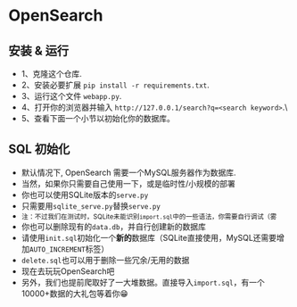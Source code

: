 # OpenSearch

## 安装 & 运行
 - 1、克隆这个仓库.
 - 2、安装必要扩展 `pip install -r requirements.txt`.
 - 3、运行这个文件 `webapp.py`.
 - 4、打开你的浏览器并输入 `http://127.0.0.1/search?q=<search keyword>`.\
 - 5、查看下面一个小节以初始化你的数据库。

## SQL 初始化
 - 默认情况下, OpenSearch 需要一个MySQL服务器作为数据库.
 - 当然，如果你只需要自己使用一下，或是临时性/小规模的部署
 - 你也可以使用SQLite版本的`serve.py`
 - 只需要用`sqlite_serve.py`替换`serve.py`
 - <small>注：不过我们在测试时，SQLite未能识别`import.sql`中的一些语法，你需要自行调试（雾</small>
 - 你也可以删除现有的`data.db`，并自行创建新的数据库
 - 请使用`init.sql`初始化一个**新的**数据库（SQLite直接使用，MySQL还需要增加`AUTO_INCREMENT`标签）
 - `delete.sql`也可以用于删除一些冗余/无用的数据
 - 现在去玩玩OpenSearch吧
 - 另外，我们也提前爬取好了一大堆数据。直接导入`import.sql`，有一个10000+数据的大礼包等着你😁